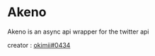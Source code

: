 # Akeno
Akeno is an async api wrapper for the twitter api

creator : [okimii#0434](https://discord.com/users/637458038915203127)
